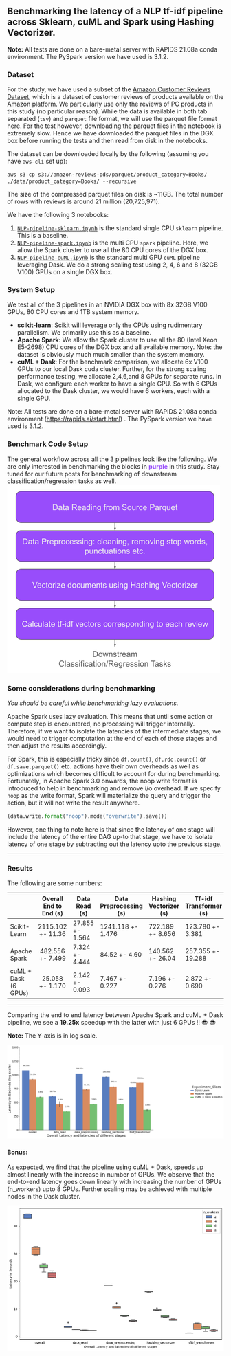 ## Benchmarking the latency of a NLP tf-idf pipeline across Sklearn, cuML and Spark using Hashing Vectorizer. 

**Note:** All tests are done on a bare-metal server with RAPIDS 21.08a conda environment. The PySpark version we have used is 3.1.2.

### Dataset
For the study, we have used a subset of the [Amazon Customer Reviews Dataset](https://s3.amazonaws.com/amazon-reviews-pds/readme.html), which is a dataset of customer reviews of products available on the Amazon platform. We particularly use only the reviews of PC products in this study (no particular reason). While the data is available in both tab separated (`tsv`) and `parquet` file format, we will use the parquet file format here. For the test however, downloading the parquet files in the notebook is extremely slow. Hence we have downloaded the parquet files in the DGX box before running the tests and then read from disk in the notebooks.

The dataset can be downloaded locally by the following (assuming you have `aws-cli` set up):
```
aws s3 cp s3://amazon-reviews-pds/parquet/product_category=Books/ ./data/product_category=Books/ --recursive
```
The size of the compressed parquet files on disk is ~11GB. The total number of rows with reviews is around 21 million (20,725,971). 

We have the following 3 notebooks:
1. [`NLP-pipeline-sklearn.ipynb`](./NLP-pipeline-sklearn.ipynb) is the standard single CPU `sklearn` pipeline. This is a baseline.
2. [`NLP-pipeline-spark.ipynb`](./NLP-pipeline-spark.ipynb) is the multi CPU `spark` pipeline. Here, we allow the Spark cluster to use all the 80 CPU cores of the DGX box. 
3. [`NLP-pipeline-cuML.ipynb`](./NLP-pipeline-cuML.ipynb) is the standard multi GPU `cuML` pipeline leveraging Dask. We do a  strong scaling test using 2, 4, 6 and 8 (32GB V100) GPUs on a single DGX box.

### System Setup
We test all of the 3 pipelines in an NVIDIA DGX box with 8x 32GB V100 GPUs, 80 CPU cores and 1TB system memory. 

- **scikit-learn**: Scikit will leverage only the CPUs using rudimentary parallelism. We primarily use this as a baseline. 
- **Apache Spark**: We allow the Spark cluster to use all the 80 (Intel Xeon E5-2698) CPU cores of the DGX box and all available memory. Note: the dataset is obviously much much smaller than the system memory. 
- **cuML + Dask**: For the benchmark comparison, we allocate 6x V100 GPUs to our local Dask cuda cluster. Further, for the strong scaling performance testing, we allocate 2,4,6,and 8 GPUs for separate runs. In Dask, we configure each worker to have a single GPU. So with 6 GPUs allocated to the Dask cluster, we would have 6 workers, each with a single GPU.  

Note: All tests are done on a bare-metal server with RAPIDS 21.08a conda environment (https://rapids.ai/start.html) . The PySpark version we have used is 3.1.2.

### Benchmark Code Setup
The general workflow across all the 3 pipelines look like the following. We are only interested in benchmarking the blocks in <span style="color:#984dfb">**purple**</span> in this study. Stay tuned for our future posts for benchmarking of downstream classification/regression tasks as well. 
![benchmark code flow](./results/benchmarking_stages.png)

### Some considerations during benchmarking
*You should be careful while benchmarking lazy evaluations.*

Apache Spark uses lazy evaluation. This means that until some action or compute step is encountered, no processing will trigger internally. Therefore, if we want to isolate the latencies of the intermediate stages, we would need to trigger computation at the end of each of those stages and then adjust the results accordingly.

For Spark, this is especially tricky since `df.count()`, `df.rdd.count()` or `df.save.parquet()` etc. actions have their own overheads as well as optimizations which becomes difficult to account for during benchmarking. Fortunately, in Apache Spark 3.0 onwards, the noop write format is introduced to help in benchmarking and remove i/o overhead. If we specify `noop` as the write format, Spark will materialize the query and trigger the action, but it will not write the result anywhere.
```python
(data.write.format("noop").mode("overwrite").save())
```
However, one thing to note here is that since the latency of one stage will include the latency of the entire DAG up-to that stage, we have to isolate latency of one stage by subtracting out the latency upto the previous stage.


---
### Results
The following are some numbers:

|                      | Overall End to End (s) | Data Read (s)       | Data Preprocessing (s) | Hashing Vectorizer (s) | Tf-idf Transformer (s) | Sample <br>Runs |
|----------------------|:------------------:|-----------------|--------------------|--------------------|--------------------|-----------------|
| Scikit-Learn         | 2115.102 +- 11.36  | 27.855 +- 1.564 | 1241.118 +- 1.476  | 722.189 +- 8.656   | 123.780 +- 3.381   | 3               |
| Apache Spark         | 482.556 +- 7.499   | 7.324 +- 4.444  | 84.52 +- 4.60      | 140.562 +- 26.04   | 257.355 +- 19.288  | 5               |
| cuML + Dask (6 GPUs) | 25.058 +- 1.170    | 2.142 +- 0.093  | 7.467 +- 0.227     | 7.196 +- 0.276     | 2.872 +- 0.690     | 5               |

---

Comparing the end to end latency between Apache Spark and cuML + Dask pipeline, we see a **19.25x** speedup with the latter with just 6 GPUs !! 😎 😎 

**Note:** The Y-axis is in log scale.

![Speed up results](./results/speed_up_results.png)

#### Bonus:
As expected, we find that the pipeline using cuML + Dask, speeds up almost linearly with the increase in number of GPUs. We observe that the end-to-end latency goes down linearly with increasing the number of GPUs (n_workers) upto 8 GPUs. Further scaling may be achieved with multiple nodes in the Dask cluster.

![Strong scaling results](./results/strong_scaling_results.png)

